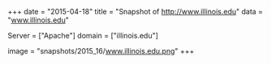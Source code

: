 
+++
date = "2015-04-18"
title = "Snapshot of http://www.illinois.edu"
data = "www.illinois.edu"

Server = ["Apache"]
domain = ["illinois.edu"]

  image = "snapshots/2015_16/www.illinois.edu.png"
+++
#
